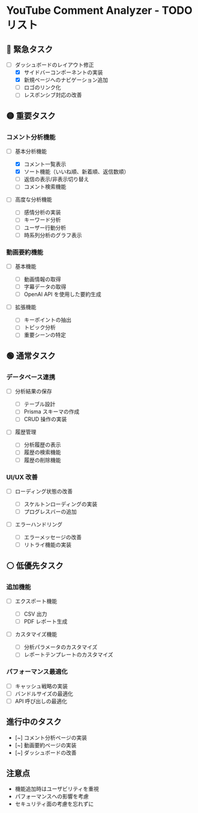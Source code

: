 # YouTube Comment Analyzer - TODO リスト

## 🔴 緊急タスク

- [ ] ダッシュボードのレイアウト修正
  - [x] サイドバーコンポーネントの実装
  - [x] 新規ページへのナビゲーション追加
  - [ ] ロゴのリンク化
  - [ ] レスポンシブ対応の改善

## 🟡 重要タスク

### コメント分析機能

- [ ] 基本分析機能

  - [x] コメント一覧表示
  - [x] ソート機能（いいね順、新着順、返信数順）
  - [ ] 返信の表示/非表示切り替え
  - [ ] コメント検索機能

- [ ] 高度な分析機能
  - [ ] 感情分析の実装
  - [ ] キーワード分析
  - [ ] ユーザー行動分析
  - [ ] 時系列分析のグラフ表示

### 動画要約機能

- [ ] 基本機能

  - [ ] 動画情報の取得
  - [ ] 字幕データの取得
  - [ ] OpenAI API を使用した要約生成

- [ ] 拡張機能
  - [ ] キーポイントの抽出
  - [ ] トピック分析
  - [ ] 重要シーンの特定

## 🟢 通常タスク

### データベース連携

- [ ] 分析結果の保存

  - [ ] テーブル設計
  - [ ] Prisma スキーマの作成
  - [ ] CRUD 操作の実装

- [ ] 履歴管理
  - [ ] 分析履歴の表示
  - [ ] 履歴の検索機能
  - [ ] 履歴の削除機能

### UI/UX 改善

- [ ] ローディング状態の改善

  - [ ] スケルトンローディングの実装
  - [ ] プログレスバーの追加

- [ ] エラーハンドリング
  - [ ] エラーメッセージの改善
  - [ ] リトライ機能の実装

## ⚪ 低優先タスク

### 追加機能

- [ ] エクスポート機能

  - [ ] CSV 出力
  - [ ] PDF レポート生成

- [ ] カスタマイズ機能
  - [ ] 分析パラメータのカスタマイズ
  - [ ] レポートテンプレートのカスタマイズ

### パフォーマンス最適化

- [ ] キャッシュ戦略の実装
- [ ] バンドルサイズの最適化
- [ ] API 呼び出しの最適化

## 進行中のタスク

- [~] コメント分析ページの実装
- [~] 動画要約ページの実装
- [~] ダッシュボードの改善

## 注意点

- 機能追加時はユーザビリティを重視
- パフォーマンスへの影響を考慮
- セキュリティ面の考慮を忘れずに
